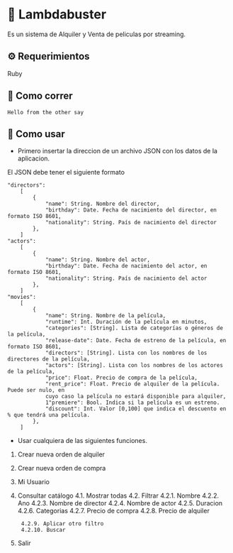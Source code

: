 # :balloon: Lambdabuster 
 
Es un sistema de Alquiler y Venta de peliculas por streaming.

## :gear: Requerimientos

Ruby

## :star2: Como correr

```shell
Hello from the other say
```

## :balloon: Como usar

- Primero insertar la direccion de un archivo JSON con los datos de la aplicacion.

El JSON debe tener el siguiente formato

```
"directors":
    [
        {
            "name": String. Nombre del director,
            "birthday": Date. Fecha de nacimiento del director, en formato ISO 8601,
            "nationality": String. País de nacimiento del director
        },
    ]
"actors":
    [
        {
            "name": String. Nombre del actor,
            "birthday": Date. Fecha de nacimiento del actor, en formato ISO 8601,
            "nationality": String. País de nacimiento del actor
        },
    ]
"movies":
    [
        {
            "name": String. Nombre de la película,
            "runtime": Int. Duración de la película en minutos,
            "categories": [String]. Lista de categorías o géneros de la película,
            "release-date": Date. Fecha de estreno de la película, en formato ISO 8601,
            "directors": [String]. Lista con los nombres de los directores de la película,
            "actors": [String]. Lista con los nombres de los actores de la película,
            "price": Float. Precio de compra de la película,
            "rent_price": Float. Precio de alquiler de la película. Puede ser nulo, en
            cuyo caso la película no estará disponible para alquiler,
            1"premiere": Bool. Indica si la película es un estreno.
            "discount": Int. Valor [0,100] que indica el descuento en % que tendrá una película.
        },
    ]
```

- Usar cualquiera de las siguientes funciones.

1. Crear nueva orden de alquiler
2. Crear nueva orden de compra
3. Mi Usuario
4. Consultar catálogo
    4.1. Mostrar todas
    4.2. Filtrar
        4.2.1. Nombre
        4.2.2. Ano
        4.2.3. Nombre de director
        4.2.4. Nombre de actor
        4.2.5. Duracion
        4.2.6. Categorias
        4.2.7. Precio de compra
        4.2.8. Precio de alquiler

        4.2.9. Aplicar otro filtro
        4.2.10. Buscar
5. Salir